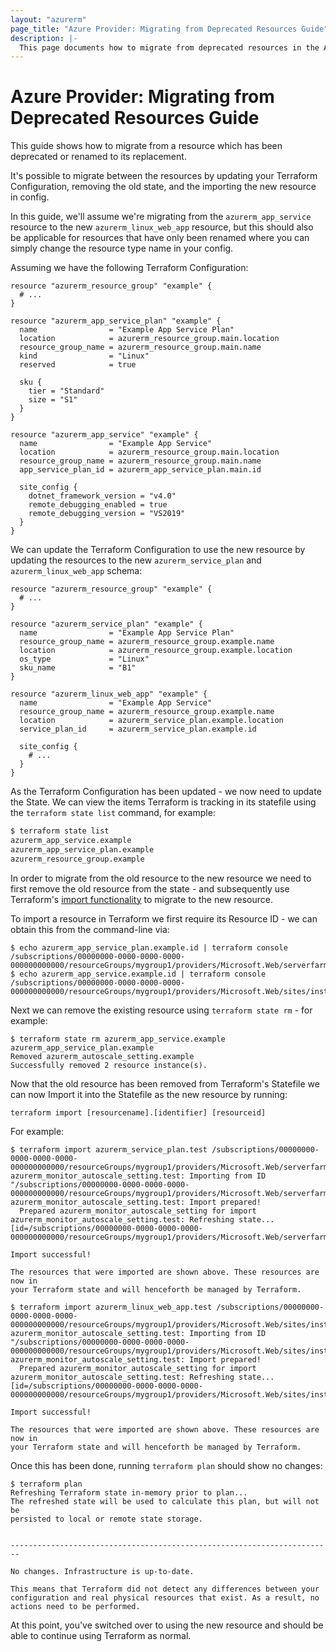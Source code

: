```yaml
---
layout: "azurerm"
page_title: "Azure Provider: Migrating from Deprecated Resources Guide"
description: |-
  This page documents how to migrate from deprecated resources in the Azure Provider to their replacements.
---
```


# Azure Provider: Migrating from Deprecated Resources Guide

This guide shows how to migrate from a resource which has been deprecated or renamed to its replacement.

It's possible to migrate between the resources by updating your Terraform Configuration, removing the old state, and the importing the new resource in config.

In this guide, we'll assume we're migrating from the `azurerm_app_service` resource to the new `azurerm_linux_web_app` resource, but this should also be applicable for resources that have only been renamed where you can simply change the resource type name in your config.

Assuming we have the following Terraform Configuration:

```hcl
resource "azurerm_resource_group" "example" {
  # ...
}

resource "azurerm_app_service_plan" "example" {
  name                = "Example App Service Plan"
  location            = azurerm_resource_group.main.location
  resource_group_name = azurerm_resource_group.main.name
  kind                = "Linux"
  reserved            = true

  sku {
    tier = "Standard"
    size = "S1"
  }
}

resource "azurerm_app_service" "example" {
  name                = "Example App Service"
  location            = azurerm_resource_group.main.location
  resource_group_name = azurerm_resource_group.main.name
  app_service_plan_id = azurerm_app_service_plan.main.id

  site_config {
    dotnet_framework_version = "v4.0"
    remote_debugging_enabled = true
    remote_debugging_version = "VS2019"
  }
}
```

We can update the Terraform Configuration to use the new resource by updating the resources to the new `azurerm_service_plan` and `azurerm_linux_web_app` schema:

```hcl
resource "azurerm_resource_group" "example" {
  # ...
}

resource "azurerm_service_plan" "example" {
  name                = "Example App Service Plan"
  resource_group_name = azurerm_resource_group.example.name
  location            = azurerm_resource_group.example.location
  os_type             = "Linux"
  sku_name            = "B1"
}

resource "azurerm_linux_web_app" "example" {
  name                = "Example App Service"
  resource_group_name = azurerm_resource_group.example.name
  location            = azurerm_service_plan.example.location
  service_plan_id     = azurerm_service_plan.example.id

  site_config {
    # ...
  }
}
```

As the Terraform Configuration has been updated - we now need to update the State. We can view the items Terraform is tracking in its statefile using the `terraform state list` command, for example:

```bash
$ terraform state list
azurerm_app_service.example
azurerm_app_service_plan.example
azurerm_resource_group.example
```

In order to migrate from the old resource to the new resource we need to first remove the old resource from the state - and subsequently use Terraform's [import functionality](https://www.terraform.io/docs/import/index.html) to migrate to the new resource.

To import a resource in Terraform we first require its Resource ID - we can obtain this from the command-line via:

```shell
$ echo azurerm_app_service_plan.example.id | terraform console
/subscriptions/00000000-0000-0000-0000-000000000000/resourceGroups/mygroup1/providers/Microsoft.Web/serverfarms/instance1
$ echo azurerm_app_service.example.id | terraform console
/subscriptions/00000000-0000-0000-0000-000000000000/resourceGroups/mygroup1/providers/Microsoft.Web/sites/instance1
```

Next we can remove the existing resource using `terraform state rm` - for example:

```shell
$ terraform state rm azurerm_app_service.example azurerm_app_service_plan.example
Removed azurerm_autoscale_setting.example
Successfully removed 2 resource instance(s).
```

Now that the old resource has been removed from Terraform's Statefile we can now Import it into the Statefile as the new resource by running:

```text
terraform import [resourcename].[identifier] [resourceid]
```

For example:

```shell
$ terraform import azurerm_service_plan.test /subscriptions/00000000-0000-0000-0000-000000000000/resourceGroups/mygroup1/providers/Microsoft.Web/serverfarms/instance1
azurerm_monitor_autoscale_setting.test: Importing from ID "/subscriptions/00000000-0000-0000-0000-000000000000/resourceGroups/mygroup1/providers/Microsoft.Web/serverfarms/instance1"...
azurerm_monitor_autoscale_setting.test: Import prepared!
  Prepared azurerm_monitor_autoscale_setting for import
azurerm_monitor_autoscale_setting.test: Refreshing state... [id=/subscriptions/00000000-0000-0000-0000-000000000000/resourceGroups/mygroup1/providers/Microsoft.Web/serverfarms/instance1]

Import successful!

The resources that were imported are shown above. These resources are now in
your Terraform state and will henceforth be managed by Terraform.

$ terraform import azurerm_linux_web_app.test /subscriptions/00000000-0000-0000-0000-000000000000/resourceGroups/mygroup1/providers/Microsoft.Web/sites/instance1
azurerm_monitor_autoscale_setting.test: Importing from ID "/subscriptions/00000000-0000-0000-0000-000000000000/resourceGroups/mygroup1/providers/Microsoft.Web/sites/instance1"...
azurerm_monitor_autoscale_setting.test: Import prepared!
  Prepared azurerm_monitor_autoscale_setting for import
azurerm_monitor_autoscale_setting.test: Refreshing state... [id=/subscriptions/00000000-0000-0000-0000-000000000000/resourceGroups/mygroup1/providers/Microsoft.Web/sites/instance1]

Import successful!

The resources that were imported are shown above. These resources are now in
your Terraform state and will henceforth be managed by Terraform.
```

Once this has been done, running `terraform plan` should show no changes:

```shell
$ terraform plan
Refreshing Terraform state in-memory prior to plan...
The refreshed state will be used to calculate this plan, but will not be
persisted to local or remote state storage.


------------------------------------------------------------------------

No changes. Infrastructure is up-to-date.

This means that Terraform did not detect any differences between your
configuration and real physical resources that exist. As a result, no
actions need to be performed.
```

At this point, you've switched over to using the new resource and should be able to continue using Terraform as normal.
